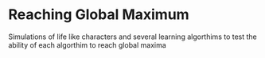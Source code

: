 # Reaching Global Maximum
Simulations of life like characters and several learning algorthims to test the ability of each algorthim to reach global maxima
